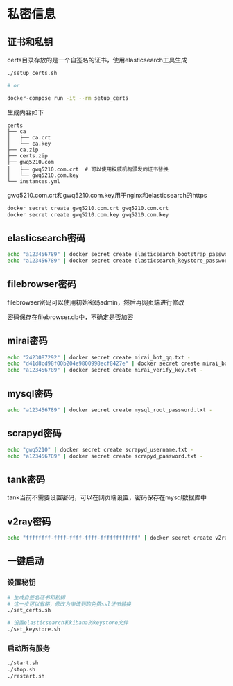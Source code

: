 # 私密信息

## 证书和私钥

certs目录存放的是一个自签名的证书，使用elasticsearch工具生成

```sh
./setup_certs.sh

# or

docker-compose run -it --rm setup_certs
```

生成内容如下

```text
certs
├── ca
│   ├── ca.crt
│   └── ca.key
├── ca.zip
├── certs.zip
├── gwq5210.com
│   ├── gwq5210.com.crt  # 可以使用权威机构颁发的证书替换
│   └── gwq5210.com.key
└── instances.yml
```

gwq5210.com.crt和gwq5210.com.key用于nginx和elasticsearch的https

```sh
docker secret create gwq5210.com.crt gwq5210.com.crt
docker secret create gwq5210.com.key gwq5210.com.key
```

## elasticsearch密码

```sh
echo "a123456789" | docker secret create elasticsearch_bootstrap_password.txt -
echo "a123456789" | docker secret create elasticsearch_keystore_password.txt -
```

## filebrowser密码

filebrowser密码可以使用初始密码admin，然后再网页端进行修改

密码保存在filebrowser.db中，不确定是否加密

## mirai密码

```sh
echo "2423087292" | docker secret create mirai_bot_qq.txt -
echo "d41d8cd98f00b204e9800998ecf8427e" | docker secret create mirai_bot_qq_password.txt -
echo "a123456789" | docker secret create mirai_verify_key.txt -
```

## mysql密码

```sh
echo "a123456789" | docker secret create mysql_root_password.txt -
```

## scrapyd密码

```sh
echo "gwq5210" | docker secret create scrapyd_username.txt -
echo "a123456789" | docker secret create scrapyd_password.txt -
```

## tank密码

tank当前不需要设置密码，可以在网页端设置，密码保存在mysql数据库中

## v2ray密码

```sh
echo "ffffffff-ffff-ffff-ffff-ffffffffffff" | docker secret create v2ray_uuid.txt -
```

## 一键启动

### 设置秘钥

```sh
# 生成自签名证书和私钥
# 这一步可以省略，修改为申请到的免费ssl证书替换
./set_certs.sh

# 设置elasticsearch和kibana的keystore文件
./set_keystore.sh
```

### 启动所有服务

```sh
./start.sh
./stop.sh
./restart.sh
```
